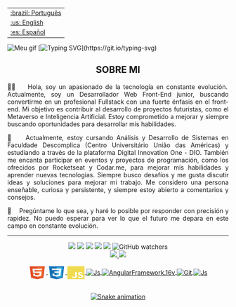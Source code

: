 <table align="right">
 <tr><td><a href="https://github.com/Guilherme-Espinosa/Guilherme-Espinosa/blob/main/README.md">:brazil: Português</a></td></tr> 
 <tr><td><a href="https://github.com/Guilherme-Espinosa/Guilherme-Espinosa/blob/main/README-en.md">:us: English</a></td></tr>
 <tr><td><a href="https://github.com/Guilherme-Espinosa/Guilherme-Espinosa/blob/main/README-es.md">:es: Español</a></td></tr>
</table>
  
  ![Meu gif](https://user-images.githubusercontent.com/105338579/188969238-ee3b2810-e610-4681-98a6-0ab00027df7c.gif) [![Typing SVG](https://readme-typing-svg.herokuapp.com?font=ronoto+mono&size=20&pause=1000&color=42C920&width=435&lines=Hola%2C+me+llamo+Guilherme+Espinosa.;Bienvenido(a)+a+mi+perfil!)](https://git.io/typing-svg)
  
<article align="justify">
	<h1 align="center"> SOBRE MI</h1>
	<p align="justify">
	👩‍💻&nbsp;&nbsp;&nbsp;&nbsp;Hola, soy un apasionado de la tecnología en constante evolución. Actualmente, soy un Desarrollador Web Front-End junior, buscando convertirme en un profesional Fullstack con una fuerte énfasis en el front-end. Mi objetivo es contribuir al desarrollo de proyectos futuristas, como el Metaverso e Inteligencia Artificial. Estoy comprometido a mejorar y siempre buscando oportunidades para desarrollar mis habilidades.
	</p>
	<p align="justify">
	🧠&nbsp;&nbsp;&nbsp;&nbsp;Actualmente, estoy cursando Análisis y Desarrollo de Sistemas en Faculdade Descomplica (Centro Universitário União das Américas) y estudiando a través de la plataforma Digital Innovation One - DIO. También me encanta participar en eventos y proyectos de programación, como los ofrecidos por Rocketseat y Codar.me, para mejorar mis habilidades y aprender nuevas tecnologías. Siempre busco desafíos y me gusta discutir ideas y soluciones para mejorar mi trabajo. Me considero una persona enseñable, curiosa y persistente, y siempre estoy abierto a comentarios y consejos.
	</p>
	<p align="justify">
	🤔&nbsp;&nbsp;&nbsp;&nbsp;Pregúntame lo que sea, y haré lo posible por responder con precisión y rapidez. No puedo esperar para ver lo que el futuro me depara en este campo en constante evolución.
</p>
</article>

---

<!-- Social network -->

<div align="center"> 
	<a href="https://www.linkedin.com/in/guilherme-espinosa/" target="_blank"><img src="https://img.shields.io/badge/-LinkedIn-%230077B5?style=for-the-badge&logo=linkedin&logoColor=white" target="_blank"></a> 
	<a href="https://www.instagram.com/guilherme.espinosa/" target="_blank"><img src="https://img.shields.io/badge/-Instagram-%23E4405F?style=for-the-badge&logo=instagram&logoColor=white" target="_blank"></a> 
	<a href="https://www.youtube.com/GuilhermeEspinosa" target="_blank"><img src="https://img.shields.io/badge/YouTube-FF0000?style=for-the-badge&logo=youtube&logoColor=white" target="_blank"></a>
	<a href ="mailto:luiz5913.01@gmail.com"><img src="https://img.shields.io/badge/-Email-%23333?style=for-the-badge&logo=gmail&logoColor=white" target="_blank"></a>
	<a href="https://twitter.com/dev_espinosa" target="_blank"><img src="https://img.shields.io/twitter/follow/dev_espinosa?style=for-the-badge" target="_blank"></a>
	<img alt="GitHub watchers" src="https://img.shields.io/github/watchers/Guilherme-Espinosa/Guilherme-Espinosa?color=green&style=for-the-badge">
</div>

<!-- Vercel Stats -->

<div align="center">
  <a href="https://github.com/Guilherme-Espinosa">
  <img height="160em" src="https://github-readme-stats.vercel.app/api?username=Guilherme-Espinosa&show_icons=true&theme=transparent&include_all_commits=true&count_private=true"/>
  <img height="160em" src="https://github-readme-stats.vercel.app/api/top-langs/?username=Guilherme-Espinosa&layout=compact&langs_count=6&theme=transparent"/>
</div>

<!-- DevIcons -->

<div align="center" style="display: inline_block"><br>
	<img align="center" alt="HTML" height="30" width="40" src="https://raw.githubusercontent.com/devicons/devicon/master/icons/html5/html5-original.svg">
	  <img align="center" alt="CSS" height="30" width="40" src="https://raw.githubusercontent.com/devicons/devicon/master/icons/css3/css3-original.svg"> 
	<img align="center" alt="Js" height="30" width="40" src="https://raw.githubusercontent.com/devicons/devicon/master/icons/javascript/javascript-plain.svg">
	<img align="center" alt="Js" height="30" width="40"src="https://cdn.jsdelivr.net/gh/devicons/devicon/icons/typescript/typescript-original.svg"/>
	<img align="center" alt="AngularFramework.16v" height="30" width="40" src="https://cdn.jsdelivr.net/gh/devicons/devicon/icons/angularjs/angularjs-plain.svg"/>
	<img align="center" alt="Git" height="55" width="65" src="https://cdn.jsdelivr.net/gh/devicons/devicon/icons/git/git-plain-wordmark.svg"/>
	<img align="center" alt="Js" height="30" width="40"src="https://cdn.jsdelivr.net/gh/devicons/devicon/icons/figma/figma-original.svg"/>
</div>
<br>
<!--  -->

<div align="center"> 
 
  ![Snake animation](https://github.com/Guilherme-Espinosa/Guilherme-Espinosa/blob/output/github-contribution-grid-snake.svg)

</div>
